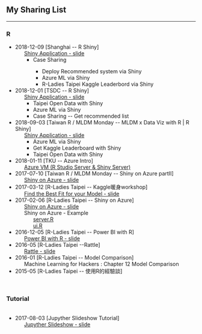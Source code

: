 <p>
<h2> My Sharing List </h2>
</p>   
<hr size="1">
<h3> R </h3>
<ul>
<li> 2018-12-09 [Shanghai -- R Shiny]
        <ul class="task-list">
            <li> <a href="https://github.com/kristenchan/Sharing/blob/master/ShinyApplication_Sharing_Shanghai.pdf" target="_blank"> Shiny Application - slide </a> 
                 <ul>
                    <li>Case Sharing</li>
                         <ul>
                                 <li>Deploy Recommended system via Shiny</li>
                                 <li>Azure ML via Shiny</li>
                                 <li>R-Ladies Taipei Kaggle Leaderbord via Shiny</li>
                         </ul>
                 </ul>
            </li>
        </ul>
 </li>
<li> 2018-12-01 [TSDC -- R Shiny]
        <ul class="task-list">
            <li> <a href="https://goo.gl/Ea1eEg" target="_blank"> Shiny Application - slide </a> 
                 <ul>
                    <li>Taipei Open Data with Shiny</li>
                    <li>Azure ML via Shiny</li>
                    <li>Case Sharing -- Get recommended list</li>
                 </ul>
            </li>
        </ul>
 </li>
 <li> 2018-09-03 [Taiwan R / MLDM Monday -- MLDM x Data Viz with R | R Shiny]
        <ul class="task-list">
            <li> <a href="https://drive.google.com/open?id=1axlSdTu8XubLlqeV_er_CSxJAgNt_OCY" target="_blank"> Shiny Application - slide </a> 
                 <ul>
                    <li>Azure ML via Shiny</li>
                    <li>Get Kaggle Leaderboard with Shiny</li>
                    <li>Taipei Open Data with Shiny</li>
                 </ul>
            </li>
        </ul>
  </li>
  <li> 2018-01-11 [TKU -- Azure Intro]
        <ul class="task-list">
            <li> <a href="https://github.com/kristenchan/Sharing/blob/master/AzureVM_RStudio_Shiny_Server.pdf" target="_blank"> Azure VM (R Studio Server & Shiny Server) </a> 
            </li>
        </ul>
   </li>
 <li> 2017-07-10 [Taiwan R / MLDM Monday -- Shiny on Azure partII]
        <ul class="task-list">
            <li> <a href="https://github.com/kristenchan/Sharing/blob/master/ShinyOnAzure_part2.pdf" target="_blank"> Shiny on Azure - slide </a> 
            </li>
        </ul>
   </li>
   <li> 2017-03-12 [R-Ladies Taipei -- Kaggle暖身workshop]
        <ul class="task-list">
            <li> <a href="https://github.com/kristenchan/Sharing/blob/master/Find%20the%20Best%20Fit%20for%20your%20Model.pdf" target="_blank"> Find the Best Fit for your Model - slide </a> 
            </li>
        </ul>
   </li>
   <li> 2017-02-06 [R-Ladies Taipei -- Shiny on Azure]
        <ul class="task-list">
            <li> <a href="https://github.com/kristenchan/RLadies/blob/master/ShinyOnAzure.pdf" target="_blank">Shiny on Azure - slide </a> 
            </li>
            <li> Shiny on Azure - Example 
                <ul class="task-list">
                    <li> <a href="https://github.com/kristenchan/RLadies/blob/master/ShinyOnAzure_example/server.R" target="_blank"> server.R </a> 
                    </li> 
                    <li> <a href="https://github.com/kristenchan/RLadies/blob/master/ShinyOnAzure_example/ui.R" target="_blank"> ui.R </a> 
                    </li> 
                </ul>
            </li>
        </ul> 
   </li>
   <li> 2016-12-05 [R-Ladies Taipei -- Power BI with R]
        <ul class="task-list">
            <li> <a href="https://github.com/kristenchan/Sharing/blob/master/PowerBIwithR.pdf" target="_blank"> Power BI with R - slide </a> 
            </li>
        </ul>
   </li>   
   <li> 2016-05 [R-Ladies Taipei --Rattle]
        <ul class="task-list">
            <li> <a href="https://github.com/rladiestaipei/R-Main-Panel/blob/master/2016/201605_Rattle.pdf" target="_blank"> Rattle - slide </a> 
            </li>
        </ul>
   </li>      
   <li> 2016-01 [R-Ladies Taipei -- Model Comparison]
        <ul class="task-list">
            <li> Machine Learning for Hackers : Chapter 12 Model Comparison
            </li>
        </ul>
   </li>   
   <li> 2015-05 [R-Ladies Taipei -- 使用R的經驗談]
   </li>    
   
   
</ul>
<br>
<h3> Tutorial </h3>
<ul>
   <li> 2017-08-03 [Jupyther Slideshow Tutorial]
        <ul class="task-list">
            <li> <a href="https://kristenchan.github.io/Sharing/Slideshow_Tutorial.slides.html" target="_blank"> Jupyther Slideshow - slide </a> </li>
        </ul>
   </li>
</ul>

